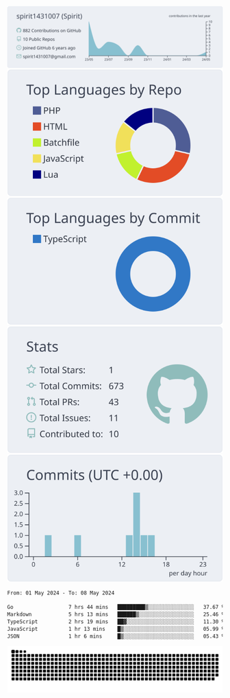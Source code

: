 [![](https://raw.githubusercontent.com/spirit1431007/spirit1431007/master/profile-summary-card-output/nord_bright/0-profile-details.svg)](https://git.io/spiritx)
[![](https://raw.githubusercontent.com/spirit1431007/spirit1431007/master/profile-summary-card-output/nord_bright/1-repos-per-language.svg)](https://git.io/spiritx) [![](https://raw.githubusercontent.com/spirit1431007/spirit1431007/master/profile-summary-card-output/nord_bright/2-most-commit-language.svg)](https://git.io/spiritx)
[![](https://raw.githubusercontent.com/spirit1431007/spirit1431007/master/profile-summary-card-output/nord_bright/3-stats.svg)](https://git.io/spiritx) [![](https://raw.githubusercontent.com/spirit1431007/spirit1431007/master/profile-summary-card-output/nord_bright/4-productive-time.svg)](https://git.io/spiritx)

<!--START_SECTION:waka-->

```txt
From: 01 May 2024 - To: 08 May 2024

Go                  7 hrs 44 mins   █████████▒░░░░░░░░░░░░░░░   37.67 %
Markdown            5 hrs 13 mins   ██████▒░░░░░░░░░░░░░░░░░░   25.46 %
TypeScript          2 hrs 19 mins   ██▓░░░░░░░░░░░░░░░░░░░░░░   11.30 %
JavaScript          1 hr 13 mins    █▒░░░░░░░░░░░░░░░░░░░░░░░   05.99 %
JSON                1 hr 6 mins     █▒░░░░░░░░░░░░░░░░░░░░░░░   05.43 %
```

<!--END_SECTION:waka-->

![contribution](https://github.com/spirit1431007/spirit1431007/blob/output/github-contribution-grid-snake.svg)
